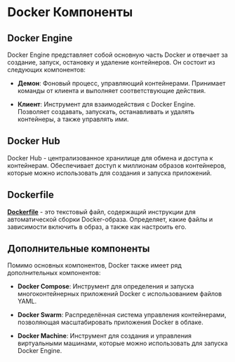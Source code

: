 # Docker Компоненты

## Docker Engine

Docker Engine представляет собой основную часть Docker и отвечает за создание, запуск, остановку и удаление контейнеров. Он состоит из следующих компонентов:

- **Демон**: Фоновый процесс, управляющий контейнерами. Принимает команды от клиента и выполняет соответствующие действия.

- **Клиент**: Инструмент для взаимодействия с Docker Engine. Позволяет создавать, запускать, останавливать и удалять контейнеры, а также управлять ими.

## Docker Hub

Docker Hub - централизованное хранилище для обмена и доступа к контейнерам. Обеспечивает доступ к миллионам образов контейнеров, которые можно использовать для создания и запуска приложений.

## Dockerfile

**[Dockerfile](./manuals/docker.md)** - это текстовый файл, содержащий инструкции для автоматической сборки Docker-образа. Определяет, какие файлы и зависимости включить в образ, а также как настроить его.

## Дополнительные компоненты

Помимо основных компонентов, Docker также имеет ряд дополнительных компонентов:

- **Docker Compose**: Инструмент для определения и запуска многоконтейнерных приложений Docker с использованием файлов YAML.
  
- **Docker Swarm**: Распределённая система управления контейнерами, позволяющая масштабировать приложения Docker в облаке.

- **Docker Machine**: Инструмент для создания и управления виртуальными машинами, которые можно использовать для запуска Docker Engine.
